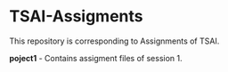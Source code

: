 # TSAI-Assigments
This repository is corresponding to Assignments of TSAI.

**poject1** - Contains assigment files of session 1.
